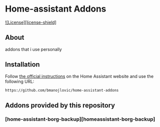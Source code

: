 # Home-assistant Addons

[![License][license-shield]](LICENSE.md)

## About

addons that i use personally

## Installation

Follow [the official instructions](https://home-assistant.io/hassio/installing_third_party_addons/) on the Home Assistant website and use the following URL:

```txt
https://github.com/bmanojlovic/home-assistant-addons
```

## Addons provided by this repository

### [home-assistant-borg-backup][homeassistant-borg-backup]

